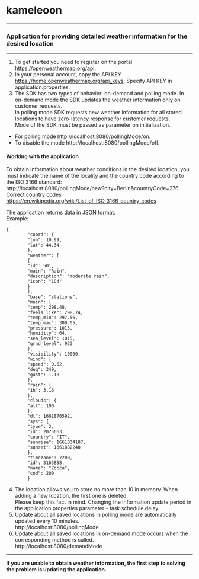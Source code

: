 # kameleoon  
___  
### Application for providing detailed weather information for the desired location  
___  
1. To get started you need to register on the portal https://openweathermap.org/api.  
2. In your personal account, copy the API KEY https://home.openweathermap.org/api_keys. Specify API KEY in application.properties.  
3. The SDK has two types of behavior: on-demand and polling mode. In on-demand mode the
   SDK updates the weather information only on customer requests.  
   In polling mode SDK requests new
   weather information for all stored locations to have zero-latency response for customer requests.  
   Mode of the SDK must be passed as parameter on initialization.  

* For polling mode http://localhost:8080/pollingMode/on.  
* To disable the mode http://localhost:8080/pollingMode/off.  

#### Working with the application
To obtain information about weather conditions in the desired location, you must indicate the name of the locality and the country code according to the ISO 3166 standard:  
http://localhost:8080/pollingMode/new?city=Berlin&countryCode=276  
Сorrect сountry codes https://en.wikipedia.org/wiki/List_of_ISO_3166_country_codes  

The application returns data in JSON format.  
Example:  
```
{
        "coord": {
        "lon": 10.99,
        "lat": 44.34
        },
        "weather": [
        {
        "id": 501,
        "main": "Rain",
        "description": "moderate rain",
        "icon": "10d"
        }
        ],
        "base": "stations",
        "main": {
        "temp": 298.48,
        "feels_like": 298.74,
        "temp_min": 297.56,
        "temp_max": 300.05,
        "pressure": 1015,
        "humidity": 64,
        "sea_level": 1015,
        "grnd_level": 933
        },
        "visibility": 10000,
        "wind": {
        "speed": 0.62,
        "deg": 349,
        "gust": 1.18
        },
        "rain": {
        "1h": 3.16
        },
        "clouds": {
        "all": 100
        },
        "dt": 1661870592,
        "sys": {
        "type": 2,
        "id": 2075663,
        "country": "IT",
        "sunrise": 1661834187,
        "sunset": 1661882248
        },
        "timezone": 7200,
        "id": 3163858,
        "name": "Zocca",
        "cod": 200
        }
```
4. The location allows you to store no more than 10 in memory. When adding a new location, the first one is deleted.  
Please keep this fact in mind. Changing the information update period in the application.properties parameter - task.schedule.delay.    
5. Update about all saved locations in polling mode are automatically updated every 10 minutes.  
   http://localhost:8080/pollingMode
6. Update about all saved locations in on-demand mode occurs when the corresponding method is called.  
   http://localhost:8080/demandMode  

___  
**If you are unable to obtain weather information, the first step to solving the problem is updating the application.**






